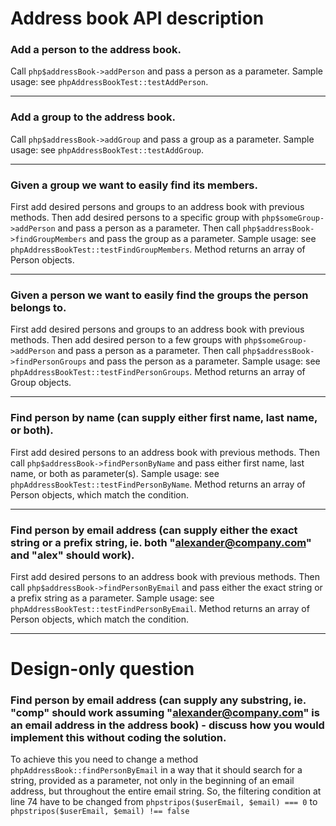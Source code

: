 Address book API description
===

### Add a person to the address book.
Call ```php$addressBook->addPerson``` and pass a person as a parameter. Sample usage: see ```phpAddressBookTest::testAddPerson```.
***

### Add a group to the address book.
Call ```php$addressBook->addGroup``` and pass a group as a parameter. Sample usage: see ```phpAddressBookTest::testAddGroup```.
***

### Given a group we want to easily find its members.
First add desired persons and groups to an address book with previous methods. Then add desired persons to a specific group with ```php$someGroup->addPerson``` and pass a person as a parameter. 
Then call ```php$addressBook->findGroupMembers``` and pass the group as a parameter. Sample usage: see ```phpAddressBookTest::testFindGroupMembers```.
Method returns an array of Person objects.
***
            
### Given a person we want to easily find the groups the person belongs to.
First add desired persons and groups to an address book with previous methods. Then add desired person to a few groups with ```php$someGroup->addPerson``` and pass a person as a parameter. 
Then call ```php$addressBook->findPersonGroups``` and pass the person as a parameter. Sample usage: see ```phpAddressBookTest::testFindPersonGroups```.
Method returns an array of Group objects.
***

### Find person by name (can supply either first name, last name, or both).
First add desired persons to an address book with previous methods.
Then call ```php$addressBook->findPersonByName``` and pass either first name, last name, or both as parameter(s). Sample usage: see ```phpAddressBookTest::testFindPersonByName```.
Method returns an array of Person objects, which match the condition.
***

### Find person by email address (can supply either the exact string or a prefix string, ie. both "alexander@company.com" and "alex" should work).
First add desired persons to an address book with previous methods.
Then call ```php$addressBook->findPersonByEmail``` and pass either the exact string or a prefix string as a parameter. Sample usage: see ```phpAddressBookTest::testFindPersonByEmail```.
Method returns an array of Person objects, which match the condition.
***

Design-only question
===

### Find person by email address (can supply any substring, ie. "comp" should work assuming "alexander@company.com" is an email address in the address book) - discuss how you would implement this without coding the solution.
To achieve this you need to change a method ```phpAddressBook::findPersonByEmail``` in a way that it should search for a string, provided as a parameter, not only in the beginning of an email address, but throughout the entire email string.
So, the filtering condition at line 74 have to be changed from ```phpstripos($userEmail, $email) === 0``` to ```phpstripos($userEmail, $email) !== false```


